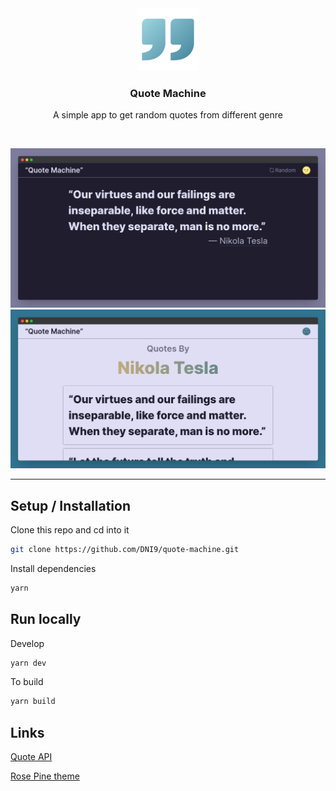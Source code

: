 <div align="center">
	<a href="https://quote-machine-dni9.vercel.app">
		<img src="assets/app-icon.png" alt="Quote Machine Logo" height="100" />
	</a>
	<br />
	<h3>
		Quote Machine
	</h3>
	<p>
		A simple app to get random quotes from different genre
	</p>
</div>
<br>

![Home Page](assets/quote-machine-dark.png)
![Author Page](assets/quote-machine-light.png)

---

## Setup / Installation

Clone this repo and cd into it

```sh
git clone https://github.com/DNI9/quote-machine.git
```

Install dependencies

```sh
yarn
```

## Run locally

Develop

```sh
yarn dev
```

To build

```sh
yarn build
```

## Links

[Quote API](https://github.com/lukePeavey/quotable)

[Rose Pine theme](https://rosepinetheme.com/)
